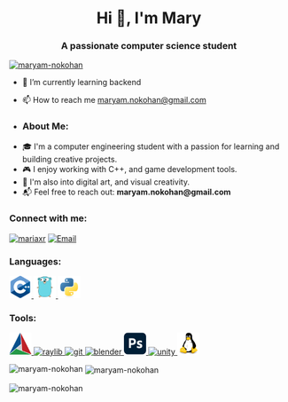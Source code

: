 <h1 align="center">Hi 👋, I'm Mary</h1>
<h3 align="center">A passionate computer science student</h3>

<p align="left"> <a href="https://github.com/ryo-ma/github-profile-trophy"><img src="https://github-profile-trophy.vercel.app/?username=maryam-nokohan" alt="maryam-nokohan" /></a> </p>

- 🌱 I’m currently learning backend

- 📫 How to reach me maryam.nokohan@gmail.com

- <h3 align="left">About Me:</h3>

<ul>
  <li>🎓 I'm a computer engineering student with a passion for learning and building creative projects.</li>
  <li>🎮 I enjoy working with C++, and game development tools.</li>
  <li>🎨 I'm also into digital art, and visual creativity.</li>
  <li>📬 Feel free to reach out: <b>maryam.nokohan@gmail.com</b></li>
</ul>


<h3 align="left">Connect with me:</h3>
<p align="left">
<a href="https://discord.gg/mariaxr" target="blank"><img align="center" src="https://raw.githubusercontent.com/rahuldkjain/github-profile-readme-generator/master/src/images/icons/Social/discord.svg" alt="mariaxr" height="30" width="40" /></a>
  
   <a href="mailto:maryam.nokohan@gmail.com" target="_blank">
  <img align="center" src="https://cdn.simpleicons.org/minutemailer/000000" alt="Email" height="30" width="40" />
</a>

</p>

<h3 align="left">Languages:</h3>
<p align="left">
  <a href="https://www.w3schools.com/cpp/" target="_blank" rel="noreferrer">
    <img src="https://raw.githubusercontent.com/devicons/devicon/master/icons/cplusplus/cplusplus-original.svg" alt="cplusplus" width="40" height="40"/>
  </a>
 <!-- <a href="https://www.w3schools.com/cs/" target="_blank" rel="noreferrer">
    <img src="https://raw.githubusercontent.com/devicons/devicon/master/icons/csharp/csharp-original.svg" alt="csharp" width="40" height="40"/>
  </a> -->
  <a href="https://golang.org" target="_blank" rel="noreferrer">
    <img src="https://raw.githubusercontent.com/devicons/devicon/master/icons/go/go-original.svg" alt="go" width="40" height="40"/>
  </a>
  <a href="https://www.python.org" target="_blank" rel="noreferrer">
    <img src="https://raw.githubusercontent.com/devicons/devicon/master/icons/python/python-original.svg" alt="python" width="40" height="40"/>
  </a>
  
  <!--<a href="https://www.w3.org/html/" target="_blank" rel="noreferrer">
    <img src="https://raw.githubusercontent.com/devicons/devicon/master/icons/html5/html5-original-wordmark.svg" alt="html5" width="40" height="40"/>
  </a> -->
</p>

<h3 align="left">Tools:</h3>
<p align="left">
  <a href="https://cmake.org/" target="_blank" rel="noreferrer">
    <img src="https://raw.githubusercontent.com/devicons/devicon/master/icons/cmake/cmake-original.svg" alt="cmake" width="40" height="40"/>
  </a>
  <a href="https://www.raylib.com/" target="_blank" rel="noreferrer">
    <img src="https://www.raylib.com/favicon.ico" alt="raylib" width="40" height="40"/>
  </a>
  <a href="https://git-scm.com/" target="_blank" rel="noreferrer">
    <img src="https://www.vectorlogo.zone/logos/git-scm/git-scm-icon.svg" alt="git" width="40" height="40"/>
  </a>
<!--  <a href="https://www.gnu.org/software/bash/" target="_blank" rel="noreferrer"> 
  <img src="https://raw.githubusercontent.com/devicons/devicon/master/icons/bash/bash-original.svg" alt="bash" width="40" height="40"/> 
</a> -->
  <a href="https://www.blender.org/" target="_blank" rel="noreferrer">
    <img src="https://download.blender.org/branding/community/blender_community_badge_white.svg" alt="blender" width="40" height="40"/>
  </a>
<a href="https://www.adobe.com/products/photoshop.html" target="_blank" rel="noreferrer"> 
  <img src="https://raw.githubusercontent.com/devicons/devicon/master/icons/photoshop/photoshop-plain.svg" alt="photoshop" width="40" height="40"/> 
</a>
  <a href="https://unity.com/" target="_blank" rel="noreferrer">
    <img src="https://www.vectorlogo.zone/logos/unity3d/unity3d-icon.svg" alt="unity" width="40" height="40"/>
  </a>
  <a href="https://www.linux.org/" target="_blank" rel="noreferrer">
    <img src="https://raw.githubusercontent.com/devicons/devicon/master/icons/linux/linux-original.svg" alt="linux" width="40" height="40"/>
  </a>
</p>

<p><img align="left" src="https://github-readme-stats.vercel.app/api/top-langs?username=maryam-nokohan&show_icons=true&locale=en&layout=compact" alt="maryam-nokohan" /></p>

<p>&nbsp;<img align="center" src="https://github-readme-stats.vercel.app/api?username=maryam-nokohan&show_icons=true&locale=en" alt="maryam-nokohan" /></p>

<p><img align="center" src="https://github-readme-streak-stats.herokuapp.com/?user=maryam-nokohan&" alt="maryam-nokohan" /></p>
